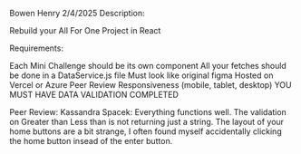 Bowen Henry
2/4/2025
Description:

Rebuild your All For One Project in React



Requirements:

Each Mini Challenge should be its own component
All your fetches should be done in a DataService.js file
Must look like original figma
Hosted on Vercel or Azure
Peer Review
Responsiveness (mobile, tablet, desktop)
YOU MUST HAVE DATA VALIDATION COMPLETED

Peer Review: Kassandra Spacek: Everything functions well. The validation on Greater than Less than is not returning just a string. The layout of your home buttons are a bit strange, I often found myself accidentally clicking the home button insead of the enter button.